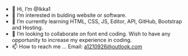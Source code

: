 - 👋 Hi, I’m @Ikka1
- 👀 I’m interested in bulding website or software.
- 🌱 I’m currently learning HTML, CSS, JS, Editor, API, GitHub, Bootstrap and Hosting.
- 💞️ I’m looking to collaborate on font end coding. Wish to have any opportunity to increase my experience in coding.
- 📫 How to reach me ... Email: a1210926@outlook.com

<!---
Ikka1/Ikka1 is a ✨ special ✨ repository because its `README.md` (this file) appears on your GitHub profile.
You can click the Preview link to take a look at your changes.
--->
